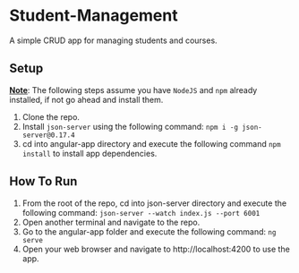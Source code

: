 # Student-Management
A simple CRUD app for managing students and courses.

## Setup
**<ins>Note</ins>**: The following steps assume you have `NodeJS` and `npm` already installed, if not go ahead and install them.

1. Clone the repo.
2. Install `json-server` using the following command: `npm i -g json-server@0.17.4`
3. cd into angular-app directory and execute the following command `npm install` to install app dependencies.

## How To Run
1. From the root of the repo, cd into json-server directory and execute the following command: `json-server --watch index.js --port 6001`
2. Open another terminal and navigate to the repo.
3. Go to the angular-app folder and execute the following command: `ng serve`
4. Open your web browser and navigate to http://localhost:4200 to use the app.
